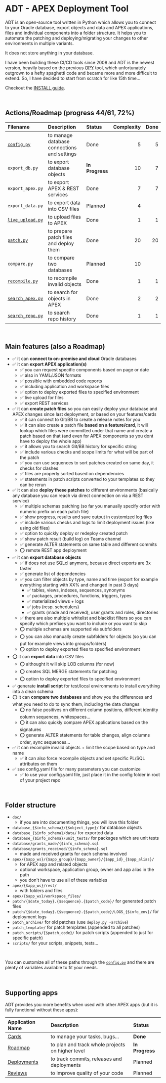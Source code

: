 # ADT - APEX Deployment Tool

ADT is an open-source tool written in Python which allows you to connect to your Oracle database, export objects and data and APEX applications, files and individual components into a folder structure.
It helps you to automate the patching and deploying/migrating your changes to other environments in multiple variants.

It does not store anything in your database.

I have been building these CI/CD tools since 2008 and ADT is the newest version, heavily based on the previous [OPY](https://github.com/jkvetina/OPY/tree/master) tool, which unfortunately outgrown to a hefty spaghetti code and became more and more difficult to extend. So, I have decided to start from scratch for like 15th time...

Checkout the [INSTALL guide](./doc/install.md).

&nbsp;

## Actions/Roadmap (progress 44/61, 72%)

| Filename                                 | Description                                    | Status          | Complexity | Done |
| :-------                                 | :----------                                    | :-----          | ---------: | ---: |
| [`config.py`](./doc/config.md)           | to manage database connections and settings    | Done            |          5 | 5    |
| `export_db.py`                           | to export database objects                     | __In Progress__ |         10 | 7    |
| `export_apex.py`                         | to export APEX & REST services                 | Done            |          7 | 7    |
| `export_data.py`                         | to export data into CSV files                  | Planned         |          4 |      |
| [`live_upload.py`](./doc/live_upload.md) | to upload files to APEX                        | Done            |          1 | 1    |
| [`patch.py`](./doc/patch.md)             | to prepare patch files and deploy them         | Done            |         20 | 20   |
| `compare.py`                             | to compare two databases                       | Planned         |         10 |      |
| [`recompile.py`](./doc/recompile.md)     | to recompile invalid objects                   | Done            |          1 | 1    |
| [`search_apex.py`](./doc/search_apex.md) | to search for objects in APEX                  | Done            |          2 | 2    |
| [`search_repo.py`](./doc/search_repo.md) | to search repo history                         | Done            |          1 | 1    |

&nbsp;

## Main features (also a Roadmap)

- ✅ it can __connect to on-premise and cloud__ Oracle databases
- ✅ it can __export APEX application(s)__
    - ✅ you can request specific components based on page or date
    - ✅ also in YAML/JSON formats
    - ✅ possible with embedded code reports
    - ✅ including application and workspace files
    - ✅ option to deploy exported files to specified environment
    - ✅ live upload for files
    - ✅ export REST services
- ✅ it can __create patch files__ so you can easily deploy your database and APEX changes since last deployment, or based on your features/cards
    - ✅ it can connect to Git/BB to create a release notes for you
    - ✅ it can also create a patch file __based on a feature/card__, it will lookup which files were committed under that name and create a patch based on that (and even for APEX components so you dont have to deploy the whole app)
    - ✅ it allows you to search Git/BB history for specific string
    - ✅ include various checks and scope limits for what will be part of the patch
    - ✅ you can use sequences to sort patches created on same day, it checks for clashes
    - ✅ files are properly sorted based on dependencies
    - ✅ statements in patch scripts converted to your templates so they can be rerun
- ✅ it can also __deploy these patches__ to different environments (basically any database you can reach via direct connection on via a REST service)
    - ✅ multiple schemas patching (so far you manually specify order with numeric prefix on each patch file)
    - ✅ show progress, results and save output in customized log files
    - ✅ include various checks and logs to limit deployment issues (like using old files)
    - ✅ option to quickly deploy or redeploy created patch
    - ✅ show patch result (build log) on Teams channel
    - ✅ generate ALTER statements on same table and different commits
    - ⭕️ remote REST app deployment
- ✅ it can __export database objects__
    - ✅ if does not use SQLcl anymore, because direct exports are 3x faster
    - ✅ generate list of dependencies
    - ✅ you can filter objects by type, name and time (export for example everything starting with XX% and changed in past 3 days)
        - ✅ tables, views, indexes, sequences, synonyms
        - ✅ packages, procedures, functions, triggers, types
        - ✅ materialized views + logs
        - ✅ jobs (resp. schedulers)
        - ✅ grants (made and received), user grants and roles, directories
    - ✅ there are also multiple whitelist and blacklist filters so you can specify which prefixes you want to include or you want to skip
    - ⭕️ multiple schemas are supported via subfolders
    - ⭕️ you can also manually create subfolders for objects (so you can put for example views into groups/folders)
    - ⭕️ option to deploy exported files to specified environment
- ⭕️ it can __export data__ into CSV files
    - ⭕️ althought it will skip LOB columns (for now)
    - ⭕️ creates SQL MERGE statements for patching
    - ⭕️ option to deploy exported files to specified environment
- ✅ generate __install script__ for test/local environments to install everything into a clean schema
- ⭕️ it can __compare two databases__ and show you the differences and what you need to do to sync them, including the data changes
    - ⭕️ no false positives on different column positions, different identity column sequences, whitespaces...
    - ⭕️ it can also quickly compare APEX applications based on the signatures
    - ⭕️ generate ALTER statements for table changes, align columns order, sync sequences...
- ✅ it can recompile invalid objects + limit the scope based on type and name
    - ✅ it can also force recompile objects and set specific PL/SQL attributes on them
- ✅ see config.yaml file for many parameters you can customize
    - ✅ to use your config.yaml file, just place it in the config folder in root of your project repo

&nbsp;

## Folder structure

- `doc/`
    - if you are into documenting things, you will love this folder
- `database_{$info_schema}/{$object_type}/` for database objects
- `database_{$info_schema}/data/` for exported data
- `database_{$info_schema}/unit_tests/` for packages which are unit tests
- `database/grants_made/{$info_schema}.sql`
- `database/grants_received/{$info_schema}.sql`
    - made and received grants for each schema involved
- `apex/{$app_ws}/{$app_group}/{$app_owner}/{$app_id}_{$app_alias}/`
    - for APEX app and related objects
    - optional workspace, application group, owner and app alias in the path
    - you don't have to use all of these variables
- `apex/{$app_ws}/rest/`
    - with folders and files
- `apex/{$app_ws}/workspace_files/`
- `patch/{$date_today}.{$sequence}.{$patch_code}/` for generated patch files
- `patch/{$date_today}.{$sequence}.{$patch_code}/LOGS_{$info_env}/` for deployment logs
- `patch_archive/` for old patches (use `deploy.py -archive`)
- `patch_template/` for patch templates (appended to all patches)
- `patch_scripts/{$patch_code}/` for patch scripts (appended to just for specific patch)
- `scripts/` for your scripts, snippets, tests...

&nbsp;

You can customize all of these paths through the [`config.py`](./doc/config.md) and there are plenty of variables available to fit your needs.

&nbsp;

## Supporting apps

ADT provides you more benefits when used with other APEX apps (but it is fully functional without these apps):

| Application Name                                              | Description                                       | Status
| :---------------                                              | :----------                                       | :-----
| [Cards](https://github.com/jkvetina/MASTER_TASKS)             | to manage your tasks, bugs...                     | __Done__
| [Roadmap](https://github.com/jkvetina/MASTER_ROADMAPS)        | to plan and track whole projects on higher level  | __In Progress__
| [Deployments](https://github.com/jkvetina/MASTER_DEPLOYMENTS) | to track commits, releases and deployments        | Planned
| [Reviews](https://github.com/jkvetina/MASTER_REVIEWS)         | to improve quality of your code                   | Planned

